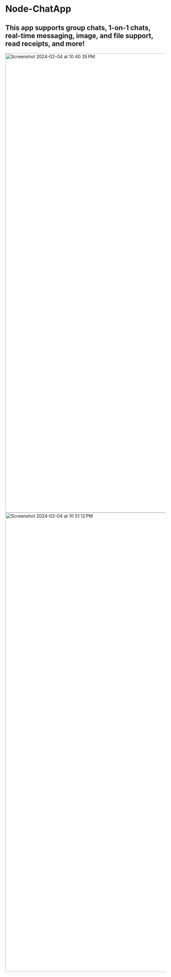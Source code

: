 # Node-ChatApp

## This app supports group chats, 1-on-1 chats, real-time messaging, image, and file support, read receipts, and more!

<img width="1440" alt="Screenshot 2024-02-04 at 10 40 35 PM" src="https://github.com/abhijeetbanerjee1/Node-ChatApp/assets/68746583/6cb6b907-cfb7-4864-93e9-f238cfb09a8c">
<img width="1440" alt="Screenshot 2024-02-04 at 10 51 12 PM" src="https://github.com/abhijeetbanerjee1/Node-ChatApp/assets/68746583/073ae917-c356-4127-b0f5-313a83ec8b14">
